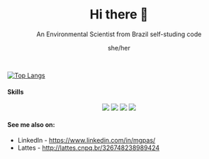 <h1 align='center'> Hi there 👋 </h1>

<p align='center'> An Environmental Scientist from Brazil self-studing code </p> 
<p align='center'> she/her </p>
<br/>

[![Top Langs](https://github-readme-stats.vercel.app/api/top-langs/?username=mgpas&layout=compact)](https://github.com/anuraghazra/github-readme-stats)

#### Skills

<p align='center'>
  
  <img src="https://img.shields.io/badge/Microsoft_Office-D83B01?style=for-the-badge&logo=microsoft-office&logoColor=white" />
  <img src="https://img.shields.io/badge/Adobe%20Photoshop-31A8FF?style=for-the-badge&logo=Adobe%20Photoshop&logoColor=black" />
  <img src="https://img.shields.io/badge/Figma-F24E1E?style=for-the-badge&logo=figma&logoColor=white" />
  <img src="https://img.shields.io/badge/qgis-3.24_Tisler-93b023?&style=for-the-badge&logo=qgis&logoColor=white" />
</p>

#### See me also on:
- LinkedIn - https://www.linkedin.com/in/mgpas/
- Lattes - http://lattes.cnpq.br/326748238989424

<!--
- 👋 Hi, I’m @mgpas
- 👀 I’m interested in ...
- 🌱 I’m currently learning ...
- 💞️ I’m looking to collaborate on ...
- 📫 How to reach me ...

mgpas/mgpas is a ✨ special ✨ repository because its `README.md` (this file) appears on your GitHub profile.
You can click the Preview link to take a look at your changes.
--->
